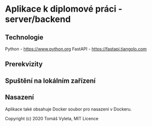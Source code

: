 # Aplikace k diplomové práci - server/backend

## Technologie

Python - https://www.python.org
FastAPI - https://fastapi.tiangolo.com

## Prerekvizity



## Spuštění na lokálním zařízení



## Nasazení



Aplikace také obsahuje Docker soubor pro nasazení v Dockeru.


Copyright (c) 2020 Tomáš Vyleta, MIT Licence
